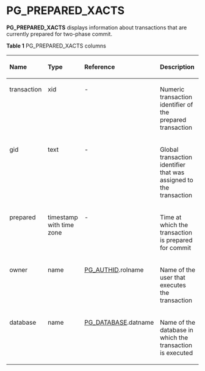 # PG\_PREPARED\_XACTS<a name="EN-US_TOPIC_0242385953"></a>

**PG\_PREPARED\_XACTS**  displays information about transactions that are currently prepared for two-phase commit.

**Table  1**  PG\_PREPARED\_XACTS columns

<a name="en-us_topic_0237122426_en-us_topic_0059777963_tec9b4660705d49f58f7e7e00efd41fca"></a>
<table><thead align="left"><tr id="en-us_topic_0237122426_en-us_topic_0059777963_r7b944bb569304737a094c9a9c7908029"><th class="cellrowborder" valign="top" width="16.09%" id="mcps1.2.5.1.1"><p id="en-us_topic_0237122426_en-us_topic_0059777963_a16cfd17470814f74b13233e1191dff41"><a name="en-us_topic_0237122426_en-us_topic_0059777963_a16cfd17470814f74b13233e1191dff41"></a><a name="en-us_topic_0237122426_en-us_topic_0059777963_a16cfd17470814f74b13233e1191dff41"></a>Name</p>
</th>
<th class="cellrowborder" valign="top" width="24.48%" id="mcps1.2.5.1.2"><p id="en-us_topic_0237122426_en-us_topic_0059777963_a20215cc211a24cfe85aa651412131b58"><a name="en-us_topic_0237122426_en-us_topic_0059777963_a20215cc211a24cfe85aa651412131b58"></a><a name="en-us_topic_0237122426_en-us_topic_0059777963_a20215cc211a24cfe85aa651412131b58"></a>Type</p>
</th>
<th class="cellrowborder" valign="top" width="22.18%" id="mcps1.2.5.1.3"><p id="en-us_topic_0237122426_en-us_topic_0059777963_a25549aafc66348059aa4aac2af6bacc6"><a name="en-us_topic_0237122426_en-us_topic_0059777963_a25549aafc66348059aa4aac2af6bacc6"></a><a name="en-us_topic_0237122426_en-us_topic_0059777963_a25549aafc66348059aa4aac2af6bacc6"></a>Reference</p>
</th>
<th class="cellrowborder" valign="top" width="37.25%" id="mcps1.2.5.1.4"><p id="en-us_topic_0237122426_en-us_topic_0059777963_accbebaa4fb444945b8185ec9c7a90012"><a name="en-us_topic_0237122426_en-us_topic_0059777963_accbebaa4fb444945b8185ec9c7a90012"></a><a name="en-us_topic_0237122426_en-us_topic_0059777963_accbebaa4fb444945b8185ec9c7a90012"></a>Description</p>
</th>
</tr>
</thead>
<tbody><tr id="en-us_topic_0237122426_en-us_topic_0059777963_r9df81bbf71df4671a2f43b720d65acef"><td class="cellrowborder" valign="top" width="16.09%" headers="mcps1.2.5.1.1 "><p id="en-us_topic_0237122426_en-us_topic_0059777963_af95440b38c2d436db34e402ea9f32bb3"><a name="en-us_topic_0237122426_en-us_topic_0059777963_af95440b38c2d436db34e402ea9f32bb3"></a><a name="en-us_topic_0237122426_en-us_topic_0059777963_af95440b38c2d436db34e402ea9f32bb3"></a>transaction</p>
</td>
<td class="cellrowborder" valign="top" width="24.48%" headers="mcps1.2.5.1.2 "><p id="en-us_topic_0237122426_en-us_topic_0059777963_afe17c7d88a7d4561805a4114ae29d40d"><a name="en-us_topic_0237122426_en-us_topic_0059777963_afe17c7d88a7d4561805a4114ae29d40d"></a><a name="en-us_topic_0237122426_en-us_topic_0059777963_afe17c7d88a7d4561805a4114ae29d40d"></a>xid</p>
</td>
<td class="cellrowborder" valign="top" width="22.18%" headers="mcps1.2.5.1.3 "><p id="en-us_topic_0237122426_en-us_topic_0059777963_a8fd0ce75e9ba4df9866f4eddf9ce447b"><a name="en-us_topic_0237122426_en-us_topic_0059777963_a8fd0ce75e9ba4df9866f4eddf9ce447b"></a><a name="en-us_topic_0237122426_en-us_topic_0059777963_a8fd0ce75e9ba4df9866f4eddf9ce447b"></a>-</p>
</td>
<td class="cellrowborder" valign="top" width="37.25%" headers="mcps1.2.5.1.4 "><p id="en-us_topic_0237122426_en-us_topic_0059777963_afc1177525d1045dca667d28dfd1b9de1"><a name="en-us_topic_0237122426_en-us_topic_0059777963_afc1177525d1045dca667d28dfd1b9de1"></a><a name="en-us_topic_0237122426_en-us_topic_0059777963_afc1177525d1045dca667d28dfd1b9de1"></a>Numeric transaction identifier of the prepared transaction</p>
</td>
</tr>
<tr id="en-us_topic_0237122426_en-us_topic_0059777963_rf93308b9a960487bb33be75bd7e12304"><td class="cellrowborder" valign="top" width="16.09%" headers="mcps1.2.5.1.1 "><p id="en-us_topic_0237122426_en-us_topic_0059777963_a8923b3d2ca0a441ea532f52eb5cfab07"><a name="en-us_topic_0237122426_en-us_topic_0059777963_a8923b3d2ca0a441ea532f52eb5cfab07"></a><a name="en-us_topic_0237122426_en-us_topic_0059777963_a8923b3d2ca0a441ea532f52eb5cfab07"></a>gid</p>
</td>
<td class="cellrowborder" valign="top" width="24.48%" headers="mcps1.2.5.1.2 "><p id="en-us_topic_0237122426_en-us_topic_0059777963_a66e00c535a0d46c7a9e42f68f66af8fc"><a name="en-us_topic_0237122426_en-us_topic_0059777963_a66e00c535a0d46c7a9e42f68f66af8fc"></a><a name="en-us_topic_0237122426_en-us_topic_0059777963_a66e00c535a0d46c7a9e42f68f66af8fc"></a>text</p>
</td>
<td class="cellrowborder" valign="top" width="22.18%" headers="mcps1.2.5.1.3 "><p id="en-us_topic_0237122426_en-us_topic_0059777963_a53d70a00b91c43368a6481769385ac6d"><a name="en-us_topic_0237122426_en-us_topic_0059777963_a53d70a00b91c43368a6481769385ac6d"></a><a name="en-us_topic_0237122426_en-us_topic_0059777963_a53d70a00b91c43368a6481769385ac6d"></a>-</p>
</td>
<td class="cellrowborder" valign="top" width="37.25%" headers="mcps1.2.5.1.4 "><p id="en-us_topic_0237122426_en-us_topic_0059777963_a968282c4606e4300a48c67d7532099a9"><a name="en-us_topic_0237122426_en-us_topic_0059777963_a968282c4606e4300a48c67d7532099a9"></a><a name="en-us_topic_0237122426_en-us_topic_0059777963_a968282c4606e4300a48c67d7532099a9"></a>Global transaction identifier that was assigned to the transaction</p>
</td>
</tr>
<tr id="en-us_topic_0237122426_en-us_topic_0059777963_r611cbb2a81e6427580bbf75adf2fb0c9"><td class="cellrowborder" valign="top" width="16.09%" headers="mcps1.2.5.1.1 "><p id="en-us_topic_0237122426_en-us_topic_0059777963_ab167ed7d9c6c4be081c090df652d7013"><a name="en-us_topic_0237122426_en-us_topic_0059777963_ab167ed7d9c6c4be081c090df652d7013"></a><a name="en-us_topic_0237122426_en-us_topic_0059777963_ab167ed7d9c6c4be081c090df652d7013"></a>prepared</p>
</td>
<td class="cellrowborder" valign="top" width="24.48%" headers="mcps1.2.5.1.2 "><p id="en-us_topic_0237122426_en-us_topic_0059777963_a67f5e6ee7782481ba00f85d2509de9cc"><a name="en-us_topic_0237122426_en-us_topic_0059777963_a67f5e6ee7782481ba00f85d2509de9cc"></a><a name="en-us_topic_0237122426_en-us_topic_0059777963_a67f5e6ee7782481ba00f85d2509de9cc"></a>timestamp with time zone</p>
</td>
<td class="cellrowborder" valign="top" width="22.18%" headers="mcps1.2.5.1.3 "><p id="en-us_topic_0237122426_en-us_topic_0059777963_a7e0ed04a460a44dca21bc41bb999b30c"><a name="en-us_topic_0237122426_en-us_topic_0059777963_a7e0ed04a460a44dca21bc41bb999b30c"></a><a name="en-us_topic_0237122426_en-us_topic_0059777963_a7e0ed04a460a44dca21bc41bb999b30c"></a>-</p>
</td>
<td class="cellrowborder" valign="top" width="37.25%" headers="mcps1.2.5.1.4 "><p id="en-us_topic_0237122426_en-us_topic_0059777963_a0d24cf9b7ff1449b8b2eed5c8ceb4d55"><a name="en-us_topic_0237122426_en-us_topic_0059777963_a0d24cf9b7ff1449b8b2eed5c8ceb4d55"></a><a name="en-us_topic_0237122426_en-us_topic_0059777963_a0d24cf9b7ff1449b8b2eed5c8ceb4d55"></a>Time at which the transaction is prepared for commit</p>
</td>
</tr>
<tr id="en-us_topic_0237122426_en-us_topic_0059777963_r55f31c98ee7b4787afe6ff044890bf5d"><td class="cellrowborder" valign="top" width="16.09%" headers="mcps1.2.5.1.1 "><p id="en-us_topic_0237122426_en-us_topic_0059777963_aebf5f3bdc3054c399f3164cb6544bb2b"><a name="en-us_topic_0237122426_en-us_topic_0059777963_aebf5f3bdc3054c399f3164cb6544bb2b"></a><a name="en-us_topic_0237122426_en-us_topic_0059777963_aebf5f3bdc3054c399f3164cb6544bb2b"></a>owner</p>
</td>
<td class="cellrowborder" valign="top" width="24.48%" headers="mcps1.2.5.1.2 "><p id="en-us_topic_0237122426_en-us_topic_0059777963_aa5003f7dc83b4083aa701bf1eba37bea"><a name="en-us_topic_0237122426_en-us_topic_0059777963_aa5003f7dc83b4083aa701bf1eba37bea"></a><a name="en-us_topic_0237122426_en-us_topic_0059777963_aa5003f7dc83b4083aa701bf1eba37bea"></a>name</p>
</td>
<td class="cellrowborder" valign="top" width="22.18%" headers="mcps1.2.5.1.3 "><p id="en-us_topic_0237122426_en-us_topic_0059777963_af083a851fc96494c86221c4ff38a9154"><a name="en-us_topic_0237122426_en-us_topic_0059777963_af083a851fc96494c86221c4ff38a9154"></a><a name="en-us_topic_0237122426_en-us_topic_0059777963_af083a851fc96494c86221c4ff38a9154"></a><a href="pg_authid.md">PG_AUTHID</a>.rolname</p>
</td>
<td class="cellrowborder" valign="top" width="37.25%" headers="mcps1.2.5.1.4 "><p id="en-us_topic_0237122426_en-us_topic_0059777963_ae00f823fd3ef4d9c8da78ff754ab1354"><a name="en-us_topic_0237122426_en-us_topic_0059777963_ae00f823fd3ef4d9c8da78ff754ab1354"></a><a name="en-us_topic_0237122426_en-us_topic_0059777963_ae00f823fd3ef4d9c8da78ff754ab1354"></a>Name of the user that executes the transaction</p>
</td>
</tr>
<tr id="en-us_topic_0237122426_en-us_topic_0059777963_r196e6f1799ed43a9ab487ccf46b575be"><td class="cellrowborder" valign="top" width="16.09%" headers="mcps1.2.5.1.1 "><p id="en-us_topic_0237122426_en-us_topic_0059777963_a015266260cad4d8a93a207e1ecfe8a73"><a name="en-us_topic_0237122426_en-us_topic_0059777963_a015266260cad4d8a93a207e1ecfe8a73"></a><a name="en-us_topic_0237122426_en-us_topic_0059777963_a015266260cad4d8a93a207e1ecfe8a73"></a>database</p>
</td>
<td class="cellrowborder" valign="top" width="24.48%" headers="mcps1.2.5.1.2 "><p id="en-us_topic_0237122426_en-us_topic_0059777963_a55123c84a3a640c28b8f3ebd7e498c1d"><a name="en-us_topic_0237122426_en-us_topic_0059777963_a55123c84a3a640c28b8f3ebd7e498c1d"></a><a name="en-us_topic_0237122426_en-us_topic_0059777963_a55123c84a3a640c28b8f3ebd7e498c1d"></a>name</p>
</td>
<td class="cellrowborder" valign="top" width="22.18%" headers="mcps1.2.5.1.3 "><p id="en-us_topic_0237122426_en-us_topic_0059777963_a5c6fa071e2c3483ca66f28e1144dc725"><a name="en-us_topic_0237122426_en-us_topic_0059777963_a5c6fa071e2c3483ca66f28e1144dc725"></a><a name="en-us_topic_0237122426_en-us_topic_0059777963_a5c6fa071e2c3483ca66f28e1144dc725"></a><a href="pg_database.md">PG_DATABASE</a>.datname</p>
</td>
<td class="cellrowborder" valign="top" width="37.25%" headers="mcps1.2.5.1.4 "><p id="en-us_topic_0237122426_en-us_topic_0059777963_aa93b2f3d230a4abab4ae045a8a2fbcc0"><a name="en-us_topic_0237122426_en-us_topic_0059777963_aa93b2f3d230a4abab4ae045a8a2fbcc0"></a><a name="en-us_topic_0237122426_en-us_topic_0059777963_aa93b2f3d230a4abab4ae045a8a2fbcc0"></a>Name of the database in which the transaction is executed</p>
</td>
</tr>
</tbody>
</table>

